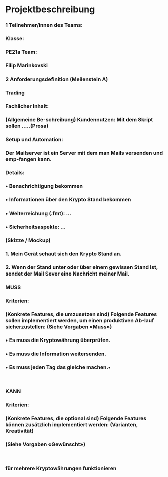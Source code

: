 # Projektbeschreibung


### 1	Teilnehmer/innen des Teams:
### Klasse:
### PE21a	Team:
### Filip Marinkovski
### 2	Anforderungsdefinition (Meilenstein A)
### Trading 
### Fachlicher Inhalt:
### (Allgemeine Be-schreibung)	Kundennutzen: Mit dem Skript sollen  .....(Prosa)
### Setup und Automation: 
### Der Mailserver ist ein Server mit dem man Mails versenden und emp-fangen kann.

### Details:
### •	Benachrichtigung bekommen
### •	Informationen über den Krypto Stand bekommen
### •	Weiterreichung (.fmt): ...
### •	Sicherheitsaspekte: ...
### (Skizze / Mockup)
### 1.	Mein Gerät schaut sich den Krypto Stand an. 
### 2.	Wenn der Stand unter oder über einem gewissen Stand ist, sendet der Mail Sever eine Nachricht meiner Mail.

### MUSS
### Kriterien:
### (Konkrete Features, die umzusetzen sind)	Folgende Features sollen implementiert werden, um einen produktiven Ab-lauf sicherzustellen: (Siehe Vorgaben «Muss»)
### •	Es muss die Kryptowährung überprüfen.
### •	Es muss die Information weitersenden.
### •	Es muss jeden Tag das gleiche machen.•	
 
### KANN
### Kriterien:
### (Konkrete Features, die optional sind)	Folgende Features können zusätzlich implementiert werden: (Varianten, Kreativität)
### (Siehe Vorgaben «Gewünscht»)	

 
### für mehrere Kryptowährungen funktionieren


